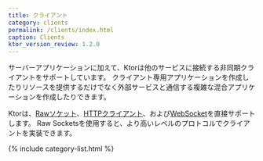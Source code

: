 ```yaml
---
title: クライアント
category: clients
permalink: /clients/index.html
caption: Clients
ktor_version_review: 1.2.0
---
```


サーバーアプリケーションに加えて、Ktorは他のサービスに接続する非同期クライアントをサポートしています。
クライアント専用アプリケーションを作成したりリソースを提供するだけでなく外部サービスと通信する複雑な混合アプリケーションを作成したりできます。

Ktorは、[Rawソケット](/clients/raw-sockets.html)、[HTTPクライアント](/clients/http-client.html)、および[WebSocket](/clients/websockets.html)を直接サポートします。
Raw Socketsを使用すると、より高いレベルのプロトコルでクライアントを実装できます。

{% include category-list.html %}
